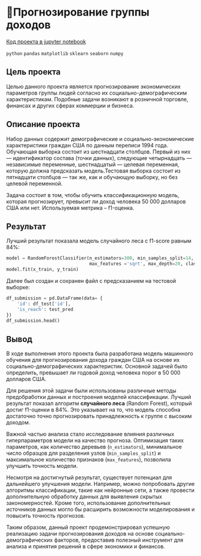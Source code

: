 # 💸Прогнозирование группы доходов

[Код проекта в jupyter notebook](income.ipynb)

`python` `pandas` `matplotlib` `sklearn` `seaborn` `numpy`

## Цель проекта

Целью данного проекта является прогнозирование экономических параметров группы людей согласно их социально-демографическим характеристикам. Подобные задачи возникают в розничной торговле, финансах и других сферах коммерции и бизнеса.

## Описание проекта

Набор данных содержит демографические и социально-экономические характеристики граждан США по данным переписи 1994 года. Обучающая выборка состоит из шестнадцати столбцов. Первый из них — идентификатор состава (точки данных), следующие четырнадцать — независимые переменные, шестнадцатый — целевая переменная, которую должна предсказать модель.Тестовая выборка состоит из пятнадцати столбцов — так же, как и обучающую выборку, но без целевой переменной.

Задача состоит в том, чтобы обучить классификационную модель, которая прогнозирует, превысит ли доход человека 50 000 долларов США или нет. Используемая метрика – f1-оценка.

## Результат

Лучший результат показала модель случайного леса с f1-score равным 84%:

```python
model = RandomForestClassifier(n_estimators=300, min_samples_split=14, min_samples_leaf = 3,
                               max_features ='sqrt', max_depth=20, class_weight=None)
model.fit(x_train, y_train)
```

Далее был создан и сохранен файл с предсказанием на тестовой выборке:

```python
df_submission = pd.DataFrame(data= {
    'id': df_test['id'],
    'is_reach': test_pred
})
df_submission.head()
```

## Вывод

В ходе выполнения этого проекта была разработана модель машинного обучения для прогнозирования дохода граждан США на основе их социально-демографических характеристик. Основной задачей было определить, превышает ли годовой доход человека порог в 50 000 долларов США.

Для решения этой задачи были использованы различные методы предобработки данных и построения моделей классификации. Лучший результат показал алгоритм **случайного леса** (Random Forest), который достиг f1-оценки в 84%. Это указывает на то, что модель способна достаточно точно прогнозировать принадлежность к группе с высоким доходом.

Важной частью анализа стало исследование влияния различных гиперпараметров модели на качество прогноза. Оптимизация таких параметров, как количество деревьев (`n_estimators`), минимальное число образцов для разделения узлов (`min_samples_split`) и максимальное количество признаков (`max_features`), позволила улучшить точность модели.

Несмотря на достигнутый результат, существует потенциал для дальнейшего улучшения модели. Например, можно попробовать другие алгоритмы классификации, такие как нейронные сети, а также провести дополнительную обработку данных для выявления скрытых закономерностей. Кроме того, использование дополнительных источников данных могло бы расширить возможности моделирования и повысить точность прогнозов.

Таким образом, данный проект продемонстрировал успешную реализацию задачи прогнозирования доходов на основе социально-демографических факторов, предоставив полезный инструмент для анализа и принятия решений в сфере экономики и финансов.
